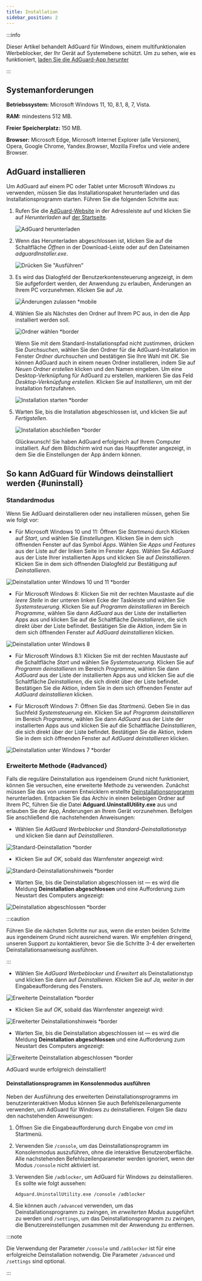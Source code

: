 ```yaml
---
title: Installation
sidebar_position: 2
---
```


:::info

Dieser Artikel behandelt AdGuard für Windows, einem multifunktionalen Werbeblocker, der Ihr Gerät auf Systemebene schützt. Um zu sehen, wie es funktioniert, [laden Sie die AdGuard-App herunter](https://agrd.io/download-kb-adblock)

:::

## Systemanforderungen

**Betriebssystem:** Microsoft Windows 11, 10, 8.1, 8, 7, Vista.

**RAM:** mindestens 512 MB.

**Freier Speicherplatz:** 150 MB.

**Browser:** Microsoft Edge, Microsoft Internet Explorer (alle Versionen), Opera, Google Chrome, Yandex.Browser, Mozilla Firefox und viele andere Browser.

## AdGuard installieren

Um AdGuard auf einem PC oder Tablet unter Microsoft Windows zu verwenden, müssen Sie das Installationspaket herunterladen und das Installationsprogramm starten. Führen Sie die folgenden Schritte aus:

1. Rufen Sie die [AdGuard-Website](http://adguard.com) in der Adressleiste auf und klicken Sie auf *Herunterladen* auf [der Startseite](https://adguard.com/download.html?auto=1).

   ![AdGuard herunterladen](https://cdn.adtidy.org/content/kb/ad_blocker/windows/installation/download-from-website.png)

2. Wenn das Herunterladen abgeschlossen ist, klicken Sie auf die Schaltfläche *Öffnen* in der Download-Leiste oder auf den Dateinamen *adguardInstaller.exe*.

   ![Drücken Sie "Ausführen"](https://cdn.adtidy.org/content/kb/ad_blocker/windows/installation/click-download.png)

3. Es wird das Dialogfeld der Benutzerkontensteuerung angezeigt, in dem Sie aufgefordert werden, der Anwendung zu erlauben, Änderungen an Ihrem PC vorzunehmen. Klicken Sie auf *Ja*.

   ![Änderungen zulassen *mobile](https://cdn.adtidy.org/content/kb/ad_blocker/windows/installation/allow-changes.png)

4. Wählen Sie als Nächstes den Ordner auf Ihrem PC aus, in den die App installiert werden soll.

   ![Ordner wählen *border](https://cdn.adtidy.org/content/kb/ad_blocker/windows/installation/install-wizard.png)

   Wenn Sie mit dem Standard-Installationspfad nicht zustimmen, drücken Sie *Durchsuchen*, wählen Sie den Ordner für die AdGuard-Installation im Fenster *Ordner durchsuchen* und bestätigen Sie Ihre Wahl mit *OK*. Sie können AdGuard auch in einem neuen Ordner installieren, indem Sie auf *Neuen Ordner erstellen* klicken und den Namen eingeben. Um eine Desktop-Verknüpfung für AdGuard zu erstellen, markieren Sie das Feld *Desktop-Verknüpfung erstellen*. Klicken Sie auf *Installieren*, um mit der Installation fortzufahren.

   ![Installation starten *border](https://cdn.adtidy.org/content/kb/ad_blocker/windows/installation/start-install.png)

5. Warten Sie, bis die Installation abgeschlossen ist, und klicken Sie auf *Fertigstellen*.

   ![Installation abschließen *border](https://cdn.adtidy.org/content/kb/ad_blocker/windows/installation/finish-install.png)

   Glückwunsch! Sie haben AdGuard erfolgreich auf Ihrem Computer installiert. Auf dem Bildschirm wird nun das Hauptfenster angezeigt, in dem Sie die Einstellungen der App ändern können.

## So kann AdGuard für Windows deinstalliert werden {#uninstall}

### Standardmodus

Wenn Sie AdGuard deinstallieren oder neu installieren müssen, gehen Sie wie folgt vor:

- Für Microsoft Windows 10 und 11: Öffnen Sie *Startmenü* durch Klicken auf *Start*, und wählen Sie *Einstellungen*. Klicken Sie in dem sich öffnenden Fenster auf das Symbol *Apps*. Wählen Sie *Apps und Features* aus der Liste auf der linken Seite im Fenster *Apps*. Wählen Sie *AdGuard* aus der Liste Ihrer installierten Apps und klicken Sie auf *Deinstallieren*. Klicken Sie in dem sich öffnenden Dialogfeld zur Bestätigung auf *Deinstallieren*.

![Deinstallation unter Windows 10 und 11 *border](https://cdn.adtidy.org/content/kb/ad_blocker/windows/installation/win10-uninstall.png)

- Für Microsoft Windows 8: Klicken Sie mit der rechten Maustaste auf die *leere Stelle* in der unteren linken Ecke der Taskleiste und wählen Sie *Systemsteuerung*. Klicken Sie auf *Programm deinstallieren* im Bereich *Programme*, wählen Sie dann *AdGuard* aus der Liste der installierten Apps aus und klicken Sie auf die Schaltfläche *Deinstallieren*, die sich direkt über der Liste befindet. Bestätigen Sie die Aktion, indem Sie in dem sich öffnenden Fenster auf *AdGuard deinstallieren* klicken.

![Deinstallation unter Windows 8](https://cdn.adtidy.org/content/kb/ad_blocker/windows/installation/win8-uninstall.png)

- Für Microsoft Windows 8.1: Klicken Sie mit der rechten Maustaste auf die Schaltfläche *Start* und wählen Sie *Systemsteuerung*. Klicken Sie auf *Programm deinstallieren* im Bereich *Programme*, wählen Sie dann *AdGuard* aus der Liste der installierten Apps aus und klicken Sie auf die Schaltfläche *Deinstallieren*, die sich direkt über der Liste befindet. Bestätigen Sie die Aktion, indem Sie in dem sich öffnenden Fenster auf *AdGuard deinstallieren* klicken.

- Für Microsoft Windows 7: Öffnen Sie das *Startmenü*. Geben Sie in das Suchfeld *Systemsteuerung* ein. Klicken Sie auf *Programm deinstallieren* im Bereich *Programme*, wählen Sie dann *AdGuard* aus der Liste der installierten Apps aus und klicken Sie auf die Schaltfläche *Deinstallieren*, die sich direkt über der Liste befindet. Bestätigen Sie die Aktion, indem Sie in dem sich öffnenden Fenster auf *AdGuard deinstallieren* klicken.

![Deinstallation unter Windows 7 *border](https://cdn.adtidy.org/content/kb/ad_blocker/windows/installation/win7-uninstall.png)

### Erweiterte Methode {#advanced}

Falls die reguläre Deinstallation aus irgendeinem Grund nicht funktioniert, können Sie versuchen, eine erweiterte Methode zu verwenden. Zunächst müssen Sie das von unseren Entwicklern erstellte [Deinstallationsprogramm](https://cdn.adtidy.org/distr/windows/Uninstall_Utility.zip) herunterladen. Entpacken Sie das Archiv in einen beliebigen Ordner auf Ihrem PC, führen Sie die Datei **Adguard.UninstallUtility.exe** aus und erlauben Sie der App, Änderungen an Ihrem Gerät vorzunehmen. Befolgen Sie anschließend die nachstehenden Anweisungen:

- Wählen Sie *AdGuard Werbeblocker* und *Standard-Deinstallationstyp* und klicken Sie dann auf *Deinstallieren*.

![Standard-Deinstallation *border](https://cdn.adtidy.org/content/kb/ad_blocker/windows/installation/ab_standard.jpg)

- Klicken Sie auf *OK*, sobald das Warnfenster angezeigt wird:

![Standard-Deinstallationshinweis *border](https://cdn.adtidy.org/content/kb/ad_blocker/windows/installation/ab_extended_warning.jpg)

- Warten Sie, bis die Deinstallation abgeschlossen ist — es wird die Meldung **Deinstallation abgeschlossen** und eine Aufforderung zum Neustart des Computers angezeigt:

![Deinstallation abgeschlossen *border](https://cdn.adtidy.org/content/kb/ad_blocker/windows/installation/ab_standard_complete.jpg)

:::caution

Führen Sie die nächsten Schritte nur aus, wenn die ersten beiden Schritte aus irgendeinem Grund nicht ausreichend waren. Wir empfehlen dringend, unseren Support zu kontaktieren, bevor Sie die Schritte 3-4 der erweiterten Deinstallationsanweisung ausführen.

:::

- Wählen Sie *AdGuard Werbeblocker* und *Erweitert* als Deinstallationstyp und klicken Sie dann auf *Deinstallieren*. Klicken Sie auf *Ja, weiter* in der Eingabeaufforderung des Fensters.

![Erweiterte Deinstallation *border](https://cdn.adtidy.org/content/kb/ad_blocker/windows/installation/ab_extended.jpg)

- Klicken Sie auf *OK*, sobald das Warnfenster angezeigt wird:

![Erweiterter Deinstallationshinweis *border](https://cdn.adtidy.org/content/kb/ad_blocker/windows/installation/ab_extended_warning.jpg)

- Warten Sie, bis die Deinstallation abgeschlossen ist — es wird die Meldung **Deinstallation abgeschlossen** und eine Aufforderung zum Neustart des Computers angezeigt:

![Erweiterte Deinstallation abgeschlossen *border](https://cdn.adtidy.org/content/kb/ad_blocker/windows/installation/ab_extended_complete.jpg)

AdGuard wurde erfolgreich deinstalliert!

#### Deinstallationsprogramm im Konsolenmodus ausführen

Neben der Ausführung des erweiterten Deinstallationsprogramms im benutzerinteraktiven Modus können Sie auch Befehlszeilenargumente verwenden, um AdGuard für Windows zu deinstallieren. Folgen Sie dazu den nachstehenden Anweisungen:

1. Öffnen Sie die Eingabeaufforderung durch Eingabe von *cmd* im Startmenü.
2. Verwenden Sie `/console`, um das Deinstallationsprogramm im Konsolenmodus auszuführen, ohne die interaktive Benutzeroberfläche. Alle nachstehenden Befehlszeilenparameter werden ignoriert, wenn der Modus `/console` nicht aktiviert ist.
3. Verwenden Sie `/adblocker`, um AdGuard für Windows zu deinstallieren. Es sollte wie folgt aussehen:

   `Adguard.UninstallUtility.exe /console /adblocker`

4. Sie können auch `/advanced` verwenden, um das Deinstallationsprogramm zu zwingen, im *erweiterten Modus* ausgeführt zu werden und `/settings`, um das Deinstallationsprogramm zu zwingen, die Benutzereinstellungen zusammen mit der Anwendung zu entfernen.

:::note

Die Verwendung der Parameter `/console` und `/adblocker` ist für eine erfolgreiche Deinstallation notwendig. Die Parameter `/advanced` und `/settings` sind optional.

:::
